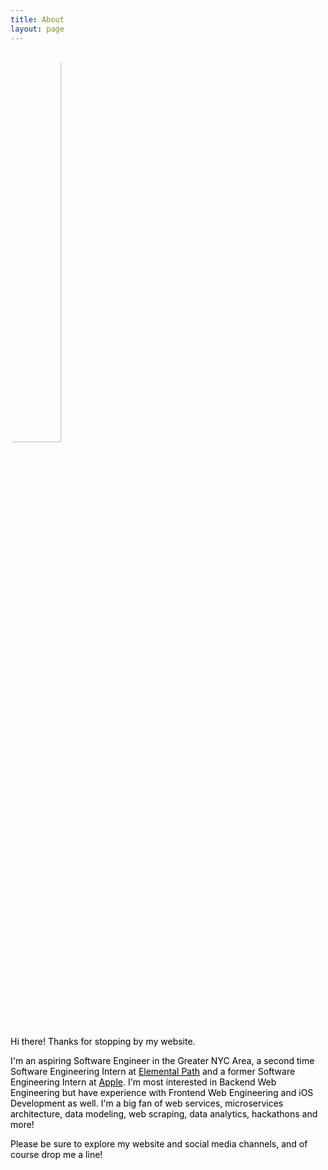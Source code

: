 ```yaml
---
title: About
layout: page
---
```

<img style=" border-radius: 100%; width: 40%; " alt="{{ site.name }}" src="{% if site.external-image %}{{ site.picture }}{% else %}{{ site.url }}/{{ site.picture }}{% endif %}" />

<div style=" color: black; ">

<p>Hi there! Thanks for stopping by my website.

I'm an aspiring Software Engineer in the Greater NYC Area, a second time Software Engineering Intern at <a style=" color: black; " href="http://elementalpath.com/" target="_BLANK">Elemental Path</a> and a former Software Engineering Intern at <a style=" color: black; " href="https://www.apple.com" target="_BLANK">Apple</a>. I'm most interested in Backend Web Engineering but have experience with Frontend Web Engineering and iOS Development as well. I'm a big fan of web services, microservices architecture, data modeling, web scraping, data analytics, hackathons and more!</p>

<p>Please be sure to explore my website and social media channels, and of course drop me a line!</p>

</div>